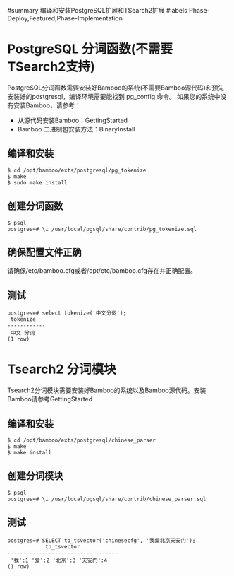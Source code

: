 ﻿#summary 编译和安装PostgreSQL扩展和TSearch2扩展
#labels Phase-Deploy,Featured,Phase-Implementation

# PostgreSQL 分词函数(不需要TSearch2支持) #

PostgreSQL分词函数需要安装好Bamboo的系统(不需要Bamboo源代码)和预先安装好的postgresql，编译环境需要能找到 pg\_config 命令。
如果您的系统中没有安装Bamboo，请参考：
  * 从源代码安装Bamboo：GettingStarted
  * Bamboo 二进制包安装方法：BinaryInstall

## 编译和安装 ##

```
$ cd /opt/bamboo/exts/postgresql/pg_tokenize
$ make
$ sudo make install
```

## 创建分词函数 ##
```
$ psql
postgres=# \i /usr/local/pgsql/share/contrib/pg_tokenize.sql
```

## 确保配置文件正确 ##

请确保/etc/bamboo.cfg或者/opt/etc/bamboo.cfg存在并正确配置。

## 测试 ##

```
postgres=# select tokenize('中文分词');
 tokenize  
------------
 中文 分词 
(1 row)
```

# Tsearch2 分词模块 #

Tsearch2分词模块需要安装好Bamboo的系统以及Bamboo源代码。安装Bamboo请参考GettingStarted

## 编译和安装 ##

```
$ cd /opt/bamboo/exts/postgresql/chinese_parser
$ make
$ make install
```

## 创建分词模块 ##
```
$ psql
postgres=# \i /usr/local/pgsql/share/contrib/chinese_parser.sql
```

## 测试 ##
```
postgres=# SELECT to_tsvector('chinesecfg', '我爱北京天安门');
            to_tsvector            
-----------------------------------
 '我':1 '爱':2 '北京':3 '天安门':4
(1 row)
```